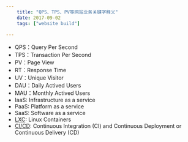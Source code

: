 ```yaml
---
    title: "QPS、TPS、PV等网站业务关键字释义"
    date: 2017-09-02 
    tags: ["website build"]
    
---
```


* QPS：Query Per Second
* TPS：Transaction Per Second
* PV：Page View
* RT：Response Time
* UV：Unique Visitor
* DAU：Daily Actived Users
* MAU：Monthly Actived Users
* IaaS: Infrastructure as a service
* PaaS: Platform as a service
* SaaS: Software as a service
* [LXC](https://zh.wikipedia.org/zh-hans/LXC): Linux Containers
* [CI/CD](https://zh.wikipedia.org/wiki/CI/CD):  Continuous Integration (CI) and Continuous Deployment or Continuous Delivery (CD)
